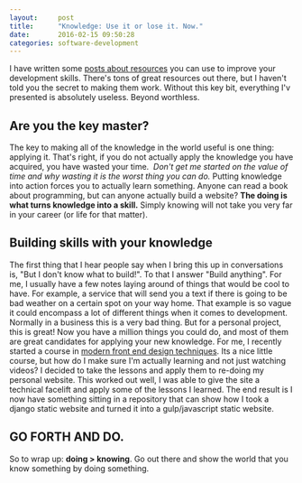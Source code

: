 ```yaml
---
layout:     post
title:      "Knowledge: Use it or lose it. Now."
date:       2016-02-15 09:50:28
categories: software-development
---
```

I have written some [posts about resources](http://ironboundsoftware.com/blog/2016/01/26/resources-building-software-development-skills/) you can use to improve your development skills. There's tons of great resources out there, but I haven't told you the secret to making them work. Without this key bit, everything I'v presented is absolutely useless. Beyond worthless. 

## Are you the key master?

The key to making all of the knowledge in the world useful is one thing: applying it. That's right, if you do not actually apply the knowledge you have acquired, you have wasted your time.  _Don't get me started on the value of time and why wasting it is the worst thing you can do._ Putting knowledge into action forces you to actually learn something. Anyone can read a book about programming, but can anyone actually build a website? **The doing is what turns knowledge into a skill.** Simply knowing will not take you very far in your career (or life for that matter). 

## Building skills with your knowledge

The first thing that I hear people say when I bring this up in conversations is, "But I don't know what to build!". To that I answer "Build anything". For me, I usually have a few notes laying around of things that would be cool to have. For example, a service that will send you a text if there is going to be bad weather on a certain spot on your way home. That example is so vague it could encompass a lot of different things when it comes to development. Normally in a business this is a very bad thing. But for a personal project, this is great! Now you have a million things you could do, and most of them are great candidates for applying your new knowledge. For me, I recently started a course in [modern front end design techniques](http://shop.oreilly.com/category/learning-path/intro-modern-front-end-web.do). Its a nice little course, but how do I make sure I'm actually learning and not just watching videos? I decided to take the lessons and apply them to re-doing my personal website. This worked out well, I was able to give the site a technical facelift and apply some of the lessons I learned. The end result is I now have something sitting in a repository that can show how I took a django static website and turned it into a gulp/javascript static website. 

## GO FORTH AND DO.

So to wrap up: **doing > knowing**. Go out there and show the world that you know something by doing something.
